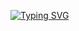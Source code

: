 [![Typing SVG](https://readme-typing-svg.herokuapp.com?font=Fira+Code&weight=300&size=25&duration=3000&pause=1000&color=0B9F53&vCenter=true&repeat=false&width=435&lines=Hi+there!+I'm+Alexandr!%F0%9F%8C%B1)](https://t.me/ALivanskoy)
